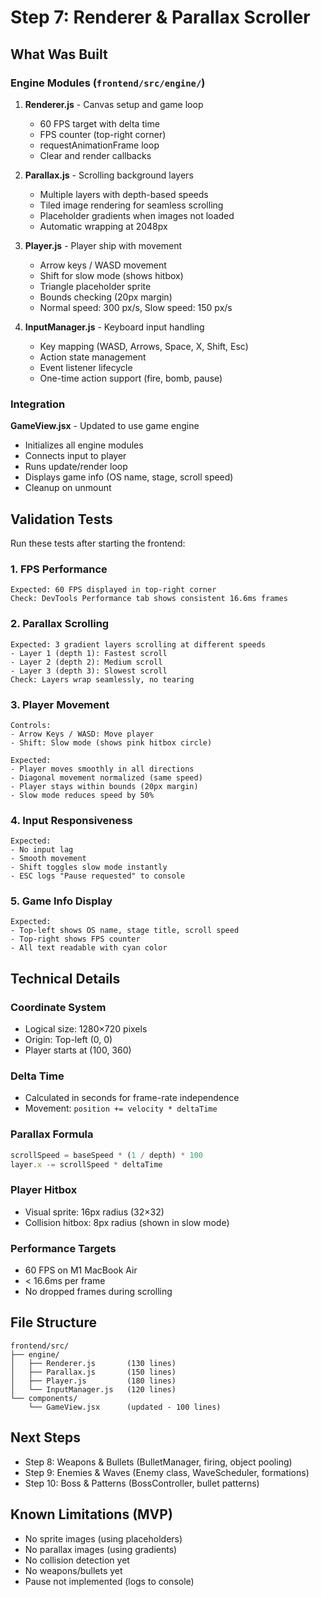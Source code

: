 # Step 7: Renderer & Parallax Scroller

## What Was Built

### Engine Modules (`frontend/src/engine/`)

1. **Renderer.js** - Canvas setup and game loop
   - 60 FPS target with delta time
   - FPS counter (top-right corner)
   - requestAnimationFrame loop
   - Clear and render callbacks

2. **Parallax.js** - Scrolling background layers
   - Multiple layers with depth-based speeds
   - Tiled image rendering for seamless scrolling
   - Placeholder gradients when images not loaded
   - Automatic wrapping at 2048px

3. **Player.js** - Player ship with movement
   - Arrow keys / WASD movement
   - Shift for slow mode (shows hitbox)
   - Triangle placeholder sprite
   - Bounds checking (20px margin)
   - Normal speed: 300 px/s, Slow speed: 150 px/s

4. **InputManager.js** - Keyboard input handling
   - Key mapping (WASD, Arrows, Space, X, Shift, Esc)
   - Action state management
   - Event listener lifecycle
   - One-time action support (fire, bomb, pause)

### Integration

**GameView.jsx** - Updated to use game engine
- Initializes all engine modules
- Connects input to player
- Runs update/render loop
- Displays game info (OS name, stage, scroll speed)
- Cleanup on unmount

## Validation Tests

Run these tests after starting the frontend:

### 1. FPS Performance
```
Expected: 60 FPS displayed in top-right corner
Check: DevTools Performance tab shows consistent 16.6ms frames
```

### 2. Parallax Scrolling
```
Expected: 3 gradient layers scrolling at different speeds
- Layer 1 (depth 1): Fastest scroll
- Layer 2 (depth 2): Medium scroll
- Layer 3 (depth 3): Slowest scroll
Check: Layers wrap seamlessly, no tearing
```

### 3. Player Movement
```
Controls:
- Arrow Keys / WASD: Move player
- Shift: Slow mode (shows pink hitbox circle)

Expected:
- Player moves smoothly in all directions
- Diagonal movement normalized (same speed)
- Player stays within bounds (20px margin)
- Slow mode reduces speed by 50%
```

### 4. Input Responsiveness
```
Expected:
- No input lag
- Smooth movement
- Shift toggles slow mode instantly
- ESC logs "Pause requested" to console
```

### 5. Game Info Display
```
Expected:
- Top-left shows OS name, stage title, scroll speed
- Top-right shows FPS counter
- All text readable with cyan color
```

## Technical Details

### Coordinate System
- Logical size: 1280×720 pixels
- Origin: Top-left (0, 0)
- Player starts at (100, 360)

### Delta Time
- Calculated in seconds for frame-rate independence
- Movement: `position += velocity * deltaTime`

### Parallax Formula
```javascript
scrollSpeed = baseSpeed * (1 / depth) * 100
layer.x -= scrollSpeed * deltaTime
```

### Player Hitbox
- Visual sprite: 16px radius (32×32)
- Collision hitbox: 8px radius (shown in slow mode)

### Performance Targets
- 60 FPS on M1 MacBook Air
- < 16.6ms per frame
- No dropped frames during scrolling

## File Structure

```
frontend/src/
├── engine/
│   ├── Renderer.js       (130 lines)
│   ├── Parallax.js       (150 lines)
│   ├── Player.js         (180 lines)
│   └── InputManager.js   (120 lines)
└── components/
    └── GameView.jsx      (updated - 100 lines)
```

## Next Steps

- Step 8: Weapons & Bullets (BulletManager, firing, object pooling)
- Step 9: Enemies & Waves (Enemy class, WaveScheduler, formations)
- Step 10: Boss & Patterns (BossController, bullet patterns)

## Known Limitations (MVP)

- No sprite images (using placeholders)
- No parallax images (using gradients)
- No collision detection yet
- No weapons/bullets yet
- Pause not implemented (logs to console)
